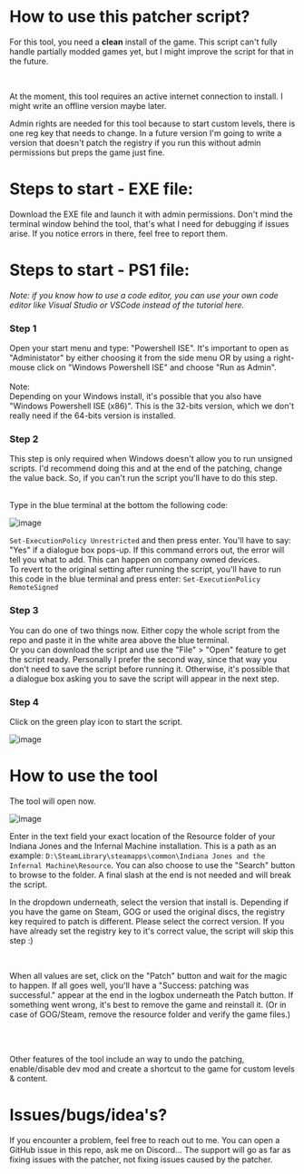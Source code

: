 <h1>How to use this patcher script?</h1>

<p>For this tool, you need a <b>clean</b> install of the game. This script can't fully handle partially modded games yet, but I might improve the script for that in the future.</p> <br>
<p>At the moment, this tool requires an active internet connection to install. I might write an offline version maybe later.</p>
<p>Admin rights are needed for this tool because to start custom levels, there is one reg key that needs to change. In a future version I'm going to write a version that doesn't patch the registry if you run this without admin permissions but preps the game just fine.</p>

<h1>Steps to start - EXE file:</h1>

<p>Download the EXE file and launch it with admin permissions. Don't mind the terminal window behind the tool, that's what I need for debugging if issues arise. If you notice errors in there, feel free to report them.</p>

<h1>Steps to start - PS1 file:</h1>

*Note: if you know how to use a code editor, you can use your own code editor like Visual Studio or VSCode instead of the tutorial here.*

<h3>Step 1</h3>
Open your start menu and type: "Powershell ISE". It's important to open as "Administator" by either choosing it from the side menu OR by using a right-mouse click on "Windows Powershell ISE" and choose "Run as Admin". <br>
<br>
Note: <br>
Depending on your Windows install, it's possible that you also have "Windows Powershell ISE (x86)". This is the 32-bits version, which we don't really need if the 64-bits version is installed. <br>

<h3>Step 2</h3>
This step is only required when Windows doesn't allow you to run unsigned scripts. I'd recommend doing this and at the end of the patching, change the value back. So, if you can't run the script you'll have to do this step. <br>
<br>
<p>Type in the blue terminal at the bottom the following code:</p>

![image](https://github.com/user-attachments/assets/b43e08b1-723b-4ae2-9569-0c851f3f03ce)

`Set-ExecutionPolicy Unrestricted` and then press enter. You'll have to say: "Yes" if a dialogue box pops-up. If this command errors out, the error will tell you what to add. This can happen on company owned devices.<br>
To revert to the original setting after running the script, you'll have to run this code in the blue terminal and press enter: `Set-ExecutionPolicy RemoteSigned`

<h3>Step 3</h3>
You can do one of two things now. Either copy the whole script from the repo and paste it in the white area above the blue terminal. <br>
Or you can download the script and use the "File" > "Open" feature to get the script ready. Personally I prefer the second way, since that way you don't need to save the script before running it. Otherwise, it's possible that a dialogue box asking you to save the script will appear in the next step.

<h3>Step 4</h3>
Click on the green play icon to start the script.

![image](https://github.com/user-attachments/assets/e9aecdb1-54e0-47d4-a1f2-e2d78180631c)
<br>

<h1>How to use the tool</h1>

<p>The tool will open now.</p>

![image](https://github.com/user-attachments/assets/40d923f3-8661-4815-87b4-1cc2f61809d7)

Enter in the text field your exact location of the Resource folder of your Indiana Jones and the Infernal Machine installation. This is a path as an example: `D:\SteamLibrary\steamapps\common\Indiana Jones and the Infernal Machine\Resource`. You can also choose to use the "Search" button to browse to the folder. A final slash at the end is not needed and will break the script.<br>
<p>In the dropdown underneath, select the version that install is. Depending if you have the game on Steam, GOG or used the original discs, the registry key required to patch is different. Please select the correct version. If you have already set the registry key to it's correct value, the script will skip this step :)</p><br>

<p>When all values are set, click on the "Patch" button and wait for the magic to happen. If all goes well, you'll have a "Success: patching was successful." appear at the end in the logbox underneath the Patch button. If something went wrong, it's best to remove the game and reinstall it. (Or in case of GOG/Steam, remove the resource folder and verify the game files.)</p> <br>
<br>
<p>Other features of the tool include an way to undo the patching, enable/disable dev mod and create a shortcut to the game for custom levels & content.</p>

<h1>Issues/bugs/idea's?</h1>
<p>If you encounter a problem, feel free to reach out to me. You can open a GitHub issue in this repo, ask me on Discord... The support will go as far as fixing issues with the patcher, not fixing issues caused by the patcher.</p>
